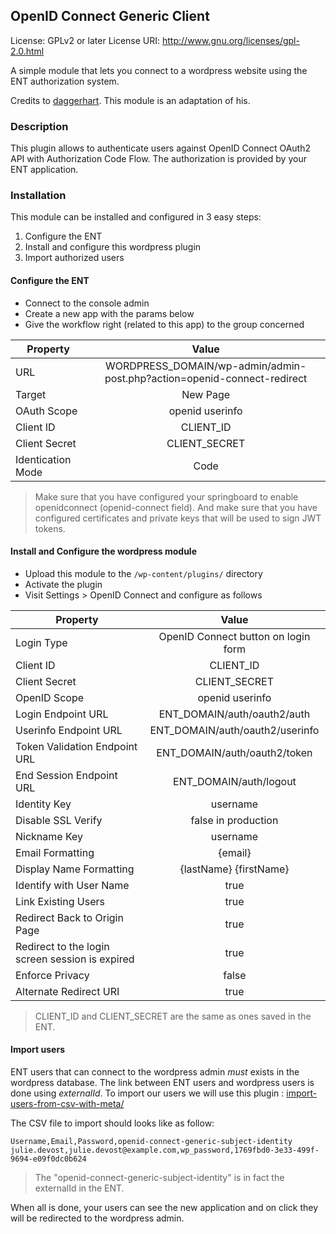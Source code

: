## OpenID Connect Generic Client

License: GPLv2 or later
License URI: http://www.gnu.org/licenses/gpl-2.0.html

A simple module that lets you connect to a wordpress website using the ENT authorization system.

Credits to [daggerhart](https://github.com/daggerhart/openid-connect-generic). This module is an adaptation of his.

### Description

This plugin allows to authenticate users against OpenID Connect OAuth2 API with Authorization Code Flow. The authorization is provided by your ENT application.

### Installation
This module can be installed and configured in 3 easy steps:

1. Configure the ENT
2. Install and configure this wordpress plugin
3. Import authorized users

#### Configure the ENT

- Connect to the console admin
- Create a new app with the params below
- Give the workflow right (related to this app) to the group concerned

|Property|Value|
| ------------- |:-------------:|
|URL|WORDPRESS_DOMAIN/wp-admin/admin-post.php?action=openid-connect-redirect|
|Target|New Page|
|OAuth Scope|openid userinfo|
|Client ID|CLIENT_ID|
|Client Secret|CLIENT_SECRET|
|Identication Mode|Code|

> Make sure that you have configured your springboard to enable openidconnect (openid-connect field). And make sure that you have configured certificates and private keys that will be used to sign JWT tokens.

#### Install and Configure the wordpress module

- Upload this module to the `/wp-content/plugins/` directory
- Activate the plugin
- Visit Settings > OpenID Connect and configure as follows

|Property|Value|
| ------------- |:-------------:|
|Login Type|OpenID Connect button on login form|
|Client ID|CLIENT_ID|
|Client Secret|CLIENT_SECRET|
|OpenID Scope|openid userinfo|
|Login Endpoint URL|ENT_DOMAIN/auth/oauth2/auth|
|Userinfo Endpoint URL|ENT_DOMAIN/auth/oauth2/userinfo|
|Token Validation Endpoint URL|ENT_DOMAIN/auth/oauth2/token|
|End Session Endpoint URL|ENT_DOMAIN/auth/logout|
|Identity Key|username|
|Disable SSL Verify	|false in production|
|Nickname Key|username|
|Email Formatting|{email}|
|Display Name Formatting|{lastName} {firstName}|
|Identify with User Name|true|
|Link Existing Users|true|
|Redirect Back to Origin Page|true|
|Redirect to the login screen session is expired|true|
|Enforce Privacy|false|
|Alternate Redirect URI	|true|

> CLIENT_ID and CLIENT_SECRET are the same as ones saved in the ENT.


#### Import users

ENT users that can connect to the wordpress admin *must* exists in the wordpress database. 
The link between ENT users and wordpress users is done using *externalId*.
To import our users we will use this plugin :  [import-users-from-csv-with-meta/](https://wordpress.org/plugins/import-users-from-csv-with-meta/)

The CSV file to import should looks like as follow:

```
Username,Email,Password,openid-connect-generic-subject-identity
julie.devost,julie.devost@example.com,wp_password,1769fbd0-3e33-499f-9694-e09f0dc0b624
```

> The "openid-connect-generic-subject-identity" is in fact the externalId in the ENT.

When all is done, your users can see the new application and on click they will be redirected to the wordpress admin.